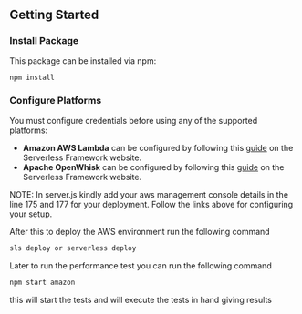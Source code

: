 

## Getting Started

### Install Package

This package can be installed via npm:

```bash
npm install
```

### Configure Platforms

You must configure credentials before using any of the supported platforms:

* **Amazon AWS Lambda** can be configured by following this <a href='https://serverless.com/framework/docs/providers/aws/guide/credentials/'>guide</a> on the Serverless Framework website.
* **Apache OpenWhisk** can be configured by following this <a href='https://serverless.com/framework/docs/providers/openwhisk/guide/credentials/'>guide</a> on the Serverless Framework website.

NOTE: In server.js kindly add your aws management console details in the line 175 and 177 for your deployment. Follow the links above for configuring your setup. 

After this to deploy the AWS environment run the following command

```bash
sls deploy or serverless deploy
```

Later to run the performance test you can run the following command

```bash
npm start amazon
```

this will start the tests and will execute the tests in hand giving results
